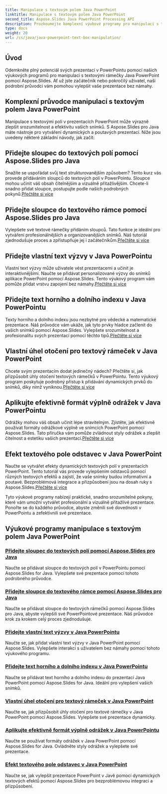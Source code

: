 ```yaml
---
title: Manipulace s textovým polem Java PowerPoint
linktitle: Manipulace s textovým polem Java PowerPoint
second_title: Aspose.Slides Java PowerPoint Processing API
description: Prozkoumejte komplexní výukové programy pro manipulaci s textovými poli Java PowerPoint pomocí Aspose.Slides. Vylepšete své prezentace krok za krokem pomocí našich průvodců.
type: docs
weight: 20
url: /cs/java/java-powerpoint-text-box-manipulation/
---
```

## Úvod

Odemkněte plný potenciál svých prezentací v PowerPointu pomocí našich výukových programů pro manipulaci s textovými rámečky Java PowerPoint pomocí Aspose.Slides. Ať už jste začátečník nebo pokročilý uživatel, naši podrobní průvodci vám pomohou vylepšit vaše prezentace bez námahy.

## Komplexní průvodce manipulací s textovým polem Java PowerPoint

Manipulace s textovými poli v prezentacích PowerPoint může výrazně zlepšit srozumitelnost a efektivitu vašich snímků. S Aspose.Slides pro Java máte nástroje pro vytváření dynamických a poutavých prezentací. Níže jsou uvedeny některé základní návody, jak začít:

## Přidejte sloupec do textových polí pomocí Aspose.Slides pro Java
 Snažíte se uspořádat svůj text strukturovanějším způsobem? Tento kurz vás provede přidáváním sloupců do textových polí v PowerPointu. Sloupce mohou učinit váš obsah čitelnějším a vizuálně přitažlivějším. Chcete-li snadno přidat sloupce, postupujte podle našich podrobných pokynů.[Přečtěte si více](./add-column-in-text-boxes/)

## Přidejte sloupce do textového rámce pomocí Aspose.Slides pro Java
 Vylepšete své textové rámečky přidáním sloupců. Tato funkce je ideální pro vytváření profesionálnějších a organizovanějších snímků. Náš tutoriál zjednodušuje proces a zpřístupňuje jej i začátečníkům.[Přečtěte si více](./add-columns-in-text-frame/)

## Přidejte vlastní text výzvy v Java PowerPointu
Vlastní text výzvy může uživatele vést prezentacemi a učinit je interaktivnějšími. Naučte se přidávat personalizované výzvy do snímků aplikace PowerPoint pomocí Aspose.Slides. Tento výukový program vám pomůže přidat vrstvu zapojení bez námahy.[Přečtěte si více](./add-custom-prompt-text-java-powerpoint/)

## Přidejte text horního a dolního indexu v Java PowerPointu
 Texty horního a dolního indexu jsou nezbytné pro vědecké a matematické prezentace. Náš průvodce vám ukáže, jak tyto prvky hladce začlenit do vašich snímků pomocí Aspose.Slides. Vylepšete srozumitelnost a profesionalitu svých prezentací pomocí těchto tipů.[Přečtěte si více](./add-superscript-subscript-text-java-powerpoint/)

## Vlastní úhel otočení pro textový rámeček v Java PowerPoint
 Chcete svým prezentacím dodat jedinečný nádech? Přečtěte si, jak přizpůsobit úhly otočení textových rámečků v PowerPointu. Tento výukový program poskytuje podrobný přístup k přidávání dynamických prvků do snímků, díky nimž vyniknou.[Přečtěte si více](./custom-rotation-angle-text-frame-java-powerpoint/)

## Aplikujte efektivně formát výplně odrážek v Java PowerPointu
Odrážky mohou váš obsah učinit lépe stravitelným. Zjistěte, jak efektivně používat formáty odrážkové výplně ve snímcích PowerPoint pomocí Aspose.Slides. Tato příručka vám pomůže zvládnout styly odrážek a zlepšit čitelnost a estetiku vašich prezentací.[Přečtěte si více](./apply-bullet-fill-format-java-powerpoint/)

## Efekt textového pole odstavec v Java PowerPoint
 Naučte se vytvářet efekty dynamických textových polí v prezentacích PowerPoint. Tento tutoriál vás provede vylepšením odstavců pomocí různých textových efektů a zajistí, že vaše snímky budou informativní a poutavé. Bezproblémová integrace a přizpůsobení jsou na dosah ruky s Aspose.Slides.[Přečtěte si více](./effect-text-box-paragraph-java-powerpoint/)

Tyto výukové programy nabízejí praktické, snadno srozumitelné pokyny, které vám umožní vytvářet profesionální a vizuálně přitažlivé prezentace. Ponořte se do každého průvodce, abyste změnili své dovednosti v PowerPointu a zefektivnili své prezentace.
## Výukové programy manipulace s textovým polem Java PowerPoint
### [Přidejte sloupec do textových polí pomocí Aspose.Slides pro Java](./add-column-in-text-boxes/)
Naučte se přidávat sloupce do textových polí v PowerPointu pomocí Aspose.Slides for Java. Vylepšete své prezentace pomocí tohoto podrobného průvodce.
### [Přidejte sloupce do textového rámce pomocí Aspose.Slides pro Java](./add-columns-in-text-frame/)
Naučte se přidávat sloupce do textových rámečků pomocí Aspose.Slides pro Java, abyste vylepšili své PowerPointové prezentace. Náš průvodce krok za krokem celý proces zjednodušuje.
### [Přidejte vlastní text výzvy v Java PowerPointu](./add-custom-prompt-text-java-powerpoint/)
Naučte se, jak přidat vlastní text výzvy v Java PowerPoint pomocí Aspose.Slides. Vylepšete interakci s uživatelem bez námahy pomocí tohoto výukového programu.
### [Přidejte text horního a dolního indexu v Java PowerPointu](./add-superscript-subscript-text-java-powerpoint/)
Naučte se přidávat text horního a dolního indexu do prezentací Java PowerPoint pomocí Aspose.Slides for Java. Ideální pro vylepšení vašich snímků.
### [Vlastní úhel otočení pro textový rámeček v Java PowerPoint](./custom-rotation-angle-text-frame-java-powerpoint/)
Naučte se, jak přizpůsobit úhly otočení pro textové rámečky v Java PowerPoint pomocí Aspose.Slides. Vylepšete své prezentace dynamicky.
### [Aplikujte efektivně formát výplně odrážek v Java PowerPointu](./apply-bullet-fill-format-java-powerpoint/)
Naučte se používat formáty odrážek v Java PowerPoint pomocí Aspose.Slides for Java. Ovládněte styly odrážek a vylepšete své prezentace.
### [Efekt textového pole odstavec v Java PowerPoint](./effect-text-box-paragraph-java-powerpoint/)
Naučte se, jak vylepšit prezentace PowerPoint v Javě pomocí dynamických textových efektů pomocí Aspose.Slides pro bezproblémovou integraci a přizpůsobení.